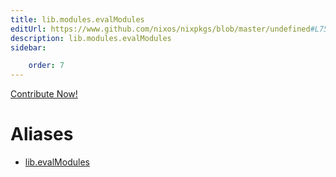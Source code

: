 ```yaml
---
title: lib.modules.evalModules
editUrl: https://www.github.com/nixos/nixpkgs/blob/master/undefined#L75C17
description: lib.modules.evalModules
sidebar:

    order: 7
---
```


<a href="https://www.github.com/nixos/nixpkgs/blob/master/undefined#L75C17">Contribute Now!</a>


# Aliases

- [lib.evalModules](/nix-doc-comments/reference/lib/lib-evalmodules)


